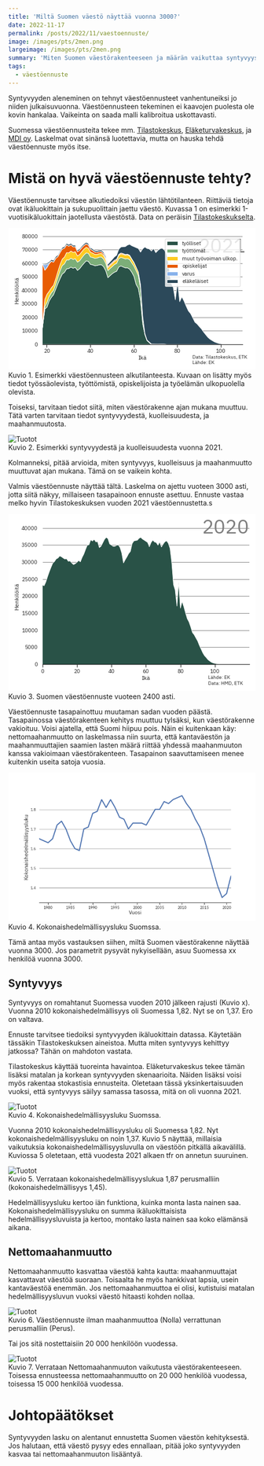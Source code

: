 ```yaml
---
title: 'Miltä Suomen väestö näyttää vuonna 3000?'
date: 2022-11-17
permalink: /posts/2022/11/vaestoennuste/
image: /images/pts/2men.png
largeimage: /images/pts/2men.png
summary: 'Miten Suomen väestörakenteeseen ja määrän vaikuttaa syntyvyys? Entä maahanmuutto? Ja millainen väestörakenne Suomessa on vuonna 3000?'
tags:
  - väestöennuste
---
```


Syntyvyyden aleneminen on tehnyt väestöennusteet vanhentuneiksi jo niiden julkaisuvuonna.
Väestöennusteen tekeminen ei kaavojen puolesta ole kovin hankalaa. Vaikeinta on saada malli
kalibroitua uskottavasti.

Suomessa väestöennusteita tekee mm. [Tilastokeskus](https://stat.fi/tilasto/vaenn), 
[Eläketurvakeskus](https://www.etk.fi/tutkimus-tilastot-ja-ennusteet/ennustelaskelmat/pitkan-aikavalin-laskelmat/), 
ja [MDI oy](https://www.mdi.fi/ennuste2040/). Laskelmat ovat sinänsä
luotettavia, mutta on hauska tehdä väestöennuste myös itse. 

Mistä on hyvä väestöennuste tehty?
=====

Väestöennuste tarvitsee alkutiedoiksi väestön lähtötilanteen. Riittäviä tietoja ovat
ikäluokittain ja sukupuolittain jaettu väestö. Kuvassa 1 on esimerkki 1-vuotisikäluokittain
jaotellusta väestöstä. Data on peräisin [Tilastokeskukselta](https://stat.fi/).

![Tuotot](/images/demog/stop2022.png)<br>
Kuvio 1. Esimerkki väestöennusteen alkutilanteesta. Kuvaan on lisätty myös tiedot työssäolevista,
työttömistä, opiskelijoista ja työelämän ulkopuolella olevista.

Toiseksi, tarvitaan tiedot siitä, miten väestörakenne ajan mukana muuttuu. Tätä varten 
tarvitaan tiedot syntyvyydestä, kuolleisuudesta, ja maahanmuutosta. 

![Tuotot](/images/demog/kaavio.png)<br>
Kuvio 2. Esimerkki syntyvyydestä ja kuolleisuudesta vuonna 2021.

Kolmanneksi, pitää arvioida, miten syntyvyys, kuolleisuus ja maahanmuutto muuttuvat ajan mukana.
Tämä on se vaikein kohta. 

Valmis väestöennuste näyttää tältä. Laskelma on ajettu vuoteen 3000 asti, jotta siitä näkyy, millaiseen tasapainoon
ennuste asettuu. Ennuste vastaa melko hyvin Tilastokeskuksen vuoden 2021 väestöennustetta.s

![Tuotot](/images/demog/baseline.png)<br>
Kuvio 3. Suomen väestöennuste vuoteen 2400 asti.

Väestöennuste tasapainottuu muutaman sadan vuoden päästä.
Tasapainossa väestörakenteen kehitys muuttuu tylsäksi, kun 
väestörakenne vakioituu. Voisi ajatella, että Suomi hiipuu pois. Näin ei kuitenkaan käy:
nettomaahanmuutto on laskelmassa niin suurta, että kantaväestön ja maahanmuuttajien saamien lasten määrä
riittää yhdessä maahanmuuton kanssa vakioimaan väestörakenteen. Tasapainon saavuttamiseen menee kuitenkin useita satoja vuosia.

![Tuotot](/images/demog/tfr.png)<br>
Kuvio 4. Kokonaishedelmällisyysluku Suomssa.

Tämä antaa myös vastauksen siihen, miltä Suomen väestörakenne näyttää vuonna 3000. Jos parametrit pysyvät nykyisellään,
asuu Suomessa xx henkilöä vuonna 3000.

Syntyvyys
-----

Syntyvyys on romahtanut Suomessa vuoden 2010 jälkeen rajusti (Kuvio x). Vuonna 2010 kokonaishedelmällisyys oli
Suomessa 1,82. Nyt se on 1,37. Ero on valtava.

Ennuste tarvitsee tiedoiksi syntyvyyden ikäluokittain datassa. Käytetään tässäkin Tilastokeskuksen aineistoa.
Mutta miten syntyvyys kehittyy jatkossa? Tähän on mahdoton vastata. 

Tilastokeskus käyttää tuoreinta havaintoa. Eläketurvakeskus tekee tämän lisäksi matalan ja korkean syntyvyyden skenaarioita.
Näiden lisäksi voisi myös rakentaa stokastisia ennusteita. Oletetaan tässä yksinkertaisuuden vuoksi,
että syntyvyys säilyy samassa tasossa, mitä on oli vuonna 2021.

![Tuotot](/images/demog/kaavio.png)<br>
Kuvio 4. Kokonaishedelmällisyysluku Suomssa.

Vuonna 2010 kokonaishedelmällisyysluku oli Suomessa 1,82. Nyt kokonaishedelmällisyysluku on noin 1,37. Kuvio 5 näyttää, millaisia
vaikutuksia kokonaishedelmällisyysluvulla on väestöön pitkällä aikavälillä. Kuviossa 5 oletetaan, että vuodesta 2021 alkaen
tfr on annetun suuruinen.

![Tuotot](/images/demog/comp.png)<br>
Kuvio 5. Verrataan kokonaishedelmällisyyslukua 1,87 perusmalliin (kokonaishedelmällisyys 1,45). 

Hedelmällisyysluku kertoo iän funktiona, kuinka monta lasta nainen saa. Kokonaishedelmällisyysluku
on summa ikäluokittaisista hedelmällisyysluvuista ja kertoo, montako lasta nainen saa koko elämänsä aikana.

Nettomaahanmuutto
-----

Nettomaahanmuutto kasvattaa väestöä kahta kautta: maahanmuuttajat kasvattavat väestöä suoraan. Toisaalta he myös hankkivat
lapsia, usein kantaväestöä enemmän. Jos nettomaahanmuuttoa ei olisi, kutistuisi matalan hedelmällisyysluvun vuoksi
väestö hitaasti kohden nollaa.

![Tuotot](/images/demog/compzero.png)<br>
Kuvio 6. Väestöennuste ilman maahanmuuttoa (Nolla) verrattunan perusmalliin (Perus).

Tai jos sitä nostettaisiin 20 000 henkilöön vuodessa.

![Tuotot](/images/demog/comp2.png)<br>
Kuvio 7. Verrataan Nettomaahanmuuton vaikutusta väestörakenteeseen. Toisessa ennusteessa nettomaahanmuutto on 20 000 henkilöä vuodessa,
toisessa 15 000 henkilöä vuodessa.

Johtopäätökset
=====

Syntyvyyden lasku on alentanut ennustetta Suomen väestön kehityksestä. Jos halutaan, että väestö pysyy edes ennallaan, pitää joko syntyvyyden kasvaa
tai nettomaahanmuuton lisääntyä.
